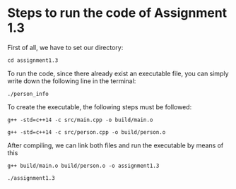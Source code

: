 # Steps to run the code of Assignment 1.3

First of all, we have to set our directory:

```cd assignment1.3```

To run the code, since there already exist an executable file, you can simply write down the following line in the terminal:

```
./person_info
```

To create the executable, the following steps must be followed:

```
g++ -std=c++14 -c src/main.cpp -o build/main.o

g++ -std=c++14 -c src/person.cpp -o build/person.o
```

After compiling, we can link both files and run the executable by means of this

```
g++ build/main.o build/person.o -o assignment1.3

./assignment1.3
```
